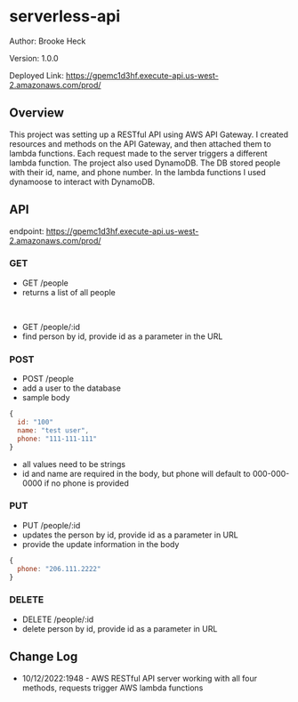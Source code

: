 # serverless-api

Author: Brooke Heck

Version: 1.0.0

Deployed Link: https://gpemc1d3hf.execute-api.us-west-2.amazonaws.com/prod/

## Overview
This project was setting up a RESTful API using AWS API Gateway. I created resources and methods on the API Gateway, and then attached them to lambda functions. Each request made to the server triggers a different lambda function. The project also used DynamoDB. The DB stored people with their id, name, and phone number. In the lambda functions I used dynamoose to interact with DynamoDB.

## API

endpoint: https://gpemc1d3hf.execute-api.us-west-2.amazonaws.com/prod/

### GET
- GET /people
- returns a list of all people

</br>

- GET /people/:id
- find person by id, provide id as a parameter in the URL

### POST
- POST /people
- add a user to the database
- sample body
```js
{
  id: "100"
  name: "test user",
  phone: "111-111-111"
}
```
- all values need to be strings
- id and name are required in the body, but phone will default to 000-000-0000 if no phone is provided

### PUT
- PUT /people/:id
- updates the person by id, provide id as a parameter in URL
- provide the update information in the body
```js
{
  phone: "206.111.2222"
}
```

### DELETE
- DELETE /people/:id
- delete person by id, provide id as a parameter in URL

## Change Log
- 10/12/2022:1948 - AWS RESTful API server working with all four methods, requests trigger AWS lambda functions